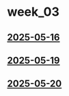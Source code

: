 # week_03 <!-- markmap: foldAll -->
## [2025-05-16](2025-05-16/2025-05-16.html)
## [2025-05-19](2025-05-19/2025-05-19.html)
## [2025-05-20](2025-05-20/2025-05-20.html)
